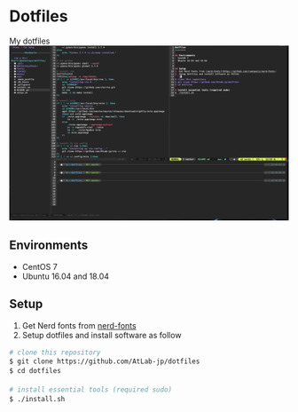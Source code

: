 Dotfiles
========

My dotfiles
![](./img/terminal.png)


## Environments
- CentOS 7
- Ubuntu 16.04 and 18.04


## Setup
1. Get Nerd fonts from [nerd-fonts](https://github.com/ryanoasis/nerd-fonts)
2. Setup dotfiles and install software as follow
```sh
# clone this repository
$ git clone https://github.com/AtLab-jp/dotfiles
$ cd dotfiles

# install essential tools (required sudo)
$ ./install.sh
```

